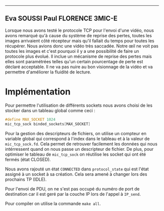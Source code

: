 ----
Eva SOUSSI
Paul FLORENCE
3MIC-E
----

Lorsque nous avons testé le protocole TCP pour l'envoi d'une vidéo, nous avons remarqué qu'à cause du système de reprise des pertes, toutes les images arrivaient côté récepteur mais qu'il fallait du temps pour toutes les récupérer. Nous avions donc une vidéo très saccadée. Notre œil ne voit pas toutes les images et c'est pourquoi il y a une possibilité de faire un protocole plus évolué. Il inclue un mécanisme de reprise des pertes mais elles sont paramétrées telles qu'un certain pourcentage de perte est déclaré acceptable. Il ne va pas nuire au bon visionnage de la vidéo et va permettre d'améliorer la fluidité de lecture.

# Implémentation

Pour permettre l'utilisation de différents sockets nous avons choisi de les stocker dans un tableau global comme ceci :

```c
#define MAX_SOCKET 1024
mic_tcp_sock binded_sockets[MAX_SOCKET]

```

Pour la gestion des descripteurs de fichiers, on utilise un compteur en variable global qui correspond à l'index dans le tableau et à la valeur de `mic_tcp_sock.fd`. Cela permet de retrouver facilement les données qui nous intérressent quand on nous passe un descripteur de fichier.
De plus, pour optimiser le tableau de `mic_tcp_sock` on réutilise les socket qui ont été fermés (état CLOSED).

Nous avons rajouté un état `CONNECTED` dans `protocol_state` qui est l'état assigné à un socket à sa création. Cela sera amené à changer lors des prochains TP (IDLE).

Pour l'envoi de PDU, on ne s'est pas occupé du numéro de port de destination car il est geré par la couche IP lors de l'appel à `IP_send`.

Pour compiler on utilise la commande `make all`.




